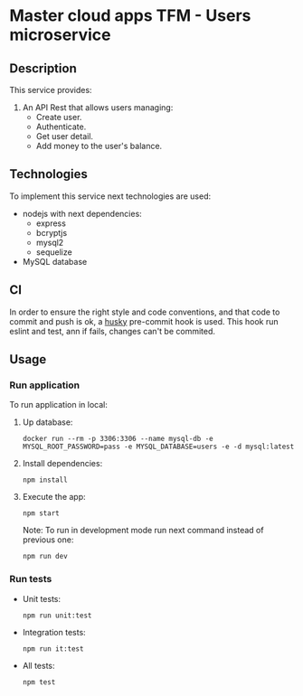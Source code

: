 # Master cloud apps TFM - Users microservice

## Description
This service provides:
1. An API Rest that allows users managing:
   * Create user.
   * Authenticate.
   * Get user detail.
   * Add money to the user's balance.

## Technologies
To implement this service next technologies are used:
* nodejs with next dependencies:
   * express
   * bcryptjs
   * mysql2
   * sequelize
* MySQL database

## CI
In order to ensure the right style and code conventions, and that code to commit and push is ok, a [husky](https://typicode.github.io/husky/#/) pre-commit hook is used. This hook run eslint and test, ann if fails, changes can't be commited.
## Usage
### Run application
To run application in local:
1. Up database:
   ```
   docker run --rm -p 3306:3306 --name mysql-db -e MYSQL_ROOT_PASSWORD=pass -e MYSQL_DATABASE=users -e -d mysql:latest
   ```
2. Install dependencies:
    ```
    npm install
    ```
3. Execute the app:
   ```
   npm start
   ```
   
   Note: To run in development mode run next command instead of previous one:
    ```
    npm run dev
    ```

### Run tests
* Unit tests:
  ```
  npm run unit:test
  ```
* Integration tests:
  ```
  npm run it:test
  ```
* All tests:
  ```
  npm test
  ```